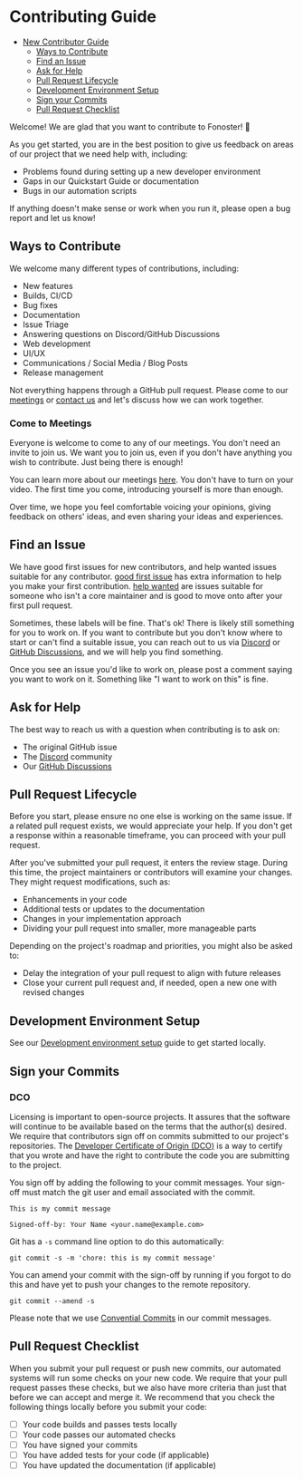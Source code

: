 # Contributing Guide

* [New Contributor Guide](#contributing-guide)
  * [Ways to Contribute](#ways-to-contribute)
  * [Find an Issue](#find-an-issue)
  * [Ask for Help](#ask-for-help)
  * [Pull Request Lifecycle](#pull-request-lifecycle)
  * [Development Environment Setup](#development-environment-setup)
  * [Sign your Commits](#sign-your-commits)
  * [Pull Request Checklist](#pull-request-checklist)

Welcome! We are glad that you want to contribute to Fonoster! 💖

As you get started, you are in the best position to give us feedback on areas of our project that we need help with, including:

* Problems found during setting up a new developer environment
* Gaps in our Quickstart Guide or documentation
* Bugs in our automation scripts

If anything doesn't make sense or work when you run it, please open a bug report and let us know!

## Ways to Contribute

We welcome many different types of contributions, including:

* New features
* Builds, CI/CD
* Bug fixes
* Documentation
* Issue Triage
* Answering questions on Discord/GitHub Discussions
* Web development
* UI/UX
* Communications / Social Media / Blog Posts
* Release management

Not everything happens through a GitHub pull request. Please come to our [meetings](https://discord.gg/4QWgSz4hTC) or [contact us](https://discord.gg/4QWgSz4hTC) and let's discuss how we can work
together. 

### Come to Meetings

Everyone is welcome to come to any of our meetings. You don't need an invite to join us. We want you to join us, even if you don't have anything you wish to contribute. Just being there is enough!

You can learn more about our meetings [here](https://discord.gg/4QWgSz4hTC). You don't have to turn on your video. The first time you come, introducing yourself is more than enough.

Over time, we hope you feel comfortable voicing your opinions, giving feedback on others' ideas, and even sharing your ideas and experiences.

## Find an Issue

We have good first issues for new contributors, and help wanted issues suitable for any contributor. [good first issue](https://github.com/fonoster/fonoster/issues?q=is%3Aopen+is%3Aissue+label%3A%22good+first+issue%22) has extra information to help you make your first contribution. [help wanted](https://github.com/fonoster/fonoster/issues?q=is%3Aopen+is%3Aissue+label%3A%22help+wanted%22) are issues suitable for someone who isn't a core maintainer and is good to move onto after your first pull request.

Sometimes, these labels will be fine. That's ok! There is likely still something for you to work on. If you want to contribute but you don't know where to start or can't find a suitable issue, you can reach out to us via  [Discord](https://discord.gg/4QWgSz4hTC) or [GitHub Discussions](https://github.com/fonoster/fonoster/discussions), and we will help you find something.

Once you see an issue you'd like to work on, please post a comment saying you want to work on it. Something like "I want to work on this" is fine.

## Ask for Help

The best way to reach us with a question when contributing is to ask on:

* The original GitHub issue
* The [Discord](https://discord.gg/4QWgSz4hTC) community
* Our [GitHub Discussions](https://github.com/fonoster/fonoster/discussions)

## Pull Request Lifecycle

Before you start, please ensure no one else is working on the same issue. If a related pull request exists, we would appreciate your help. If you don't get a response within a reasonable timeframe, you can proceed with your pull request.

After you've submitted your pull request, it enters the review stage. During this time, the project maintainers or contributors will examine your changes. They might request modifications, such as:

- Enhancements in your code
- Additional tests or updates to the documentation
- Changes in your implementation approach
- Dividing your pull request into smaller, more manageable parts

Depending on the project's roadmap and priorities, you might also be asked to:

- Delay the integration of your pull request to align with future releases
- Close your current pull request and, if needed, open a new one with revised changes

## Development Environment Setup

See our [Development environment setup](https://github.com/fonoster/fonoster/tree/main/docs/self-hosting) guide to get started locally.

## Sign your Commits

### DCO

Licensing is important to open-source projects. It assures that the software will continue to be available based on the terms that the author(s) desired. We require that contributors sign off on commits submitted to our project's repositories. The [Developer Certificate of Origin (DCO)](https://probot.github.io/apps/dco/) is a way to certify that you wrote and have the right to contribute the code you are submitting to the project.

You sign off by adding the following to your commit messages. Your sign-off must match the git user and email associated with the commit.

```text
This is my commit message

Signed-off-by: Your Name <your.name@example.com>
```

Git has a `-s` command line option to do this automatically:

```text
git commit -s -m 'chore: this is my commit message'
```

You can amend your commit with the sign-off by running if you forgot to do this and have yet to push your changes to the remote repository. 

```text
git commit --amend -s
```

Please note that we use [Convential Commits](https://www.conventionalcommits.org/en/v1.0.0/) in our commit messages.

## Pull Request Checklist

When you submit your pull request or push new commits, our automated systems will run some checks on your new code. We require that your pull request passes these checks, but we also have more criteria than just that before we can accept and merge it. We recommend that you check the following things locally before you submit your code:

- [ ] Your code builds and passes tests locally
- [ ] Your code passes our automated checks
- [ ] You have signed your commits
- [ ] You have added tests for your code (if applicable)
- [ ] You have updated the documentation (if applicable)
